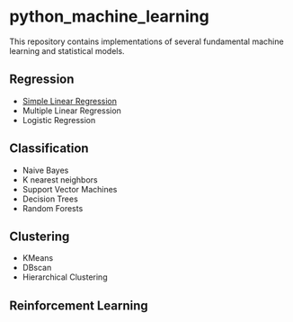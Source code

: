 # python_machine_learning
This repository contains implementations of several fundamental machine learning and statistical models. 

## Regression
* [Simple Linear Regression](regression/simple_lr.py)
* Multiple Linear Regression
* Logistic Regression

## Classification
* Naive Bayes
* K nearest neighbors  
* Support Vector Machines
* Decision Trees
* Random Forests

## Clustering
* KMeans
* DBscan
* Hierarchical Clustering

## Reinforcement Learning
